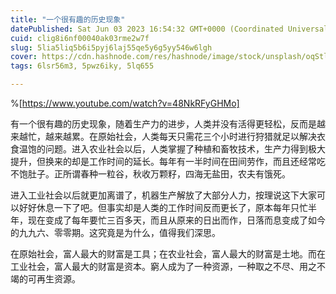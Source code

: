 ```yaml
---
title: "一个很有趣的历史现象"
datePublished: Sat Jun 03 2023 16:54:32 GMT+0000 (Coordinated Universal Time)
cuid: clig8i6nf00040ak03rme2w7f
slug: 5lia5liq5b6i5pyj6laj55qe5y6g5yy546w6lgh
cover: https://cdn.hashnode.com/res/hashnode/image/stock/unsplash/oqStl2L5oxI/upload/c414a884ab0244b074ee62c7bd90b321.jpeg
tags: 6lsr56m3, 5pwz6iky, 5lq655

---
```


%[https://www.youtube.com/watch?v=48NkRFyGHMo] 

有一个很有趣的历史现象，随着生产力的进步，人类并没有活得更轻松，反而是越来越忙，越来越累。在原始社会，人类每天只需花三个小时进行狩猎就足以解决衣食温饱的问题。进入农业社会以后，人类掌握了种植和畜牧技术，生产力得到极大提升，但换来的却是工作时间的延长。每年有一半时间在田间劳作，而且还经常吃不饱肚子。正所谓春种一粒谷，秋收万颗籽，四海无盐田，农夫有饿死。

进入工业社会以后就更加离谱了，机器生产解放了大部分人力，按理说这下大家可以好好休息一下了吧。但事实却是人类的工作时间反而更长了，原本每年只忙半年，现在变成了每年要忙三百多天，而且从原来的日出而作，日落而息变成了如今的九九六、零零期。这究竟是为什么，值得我们深思。

在原始社会，富人最大的财富是工具；在农业社会，富人最大的财富是土地。而在工业社会，富人最大的财富是资本。窮人成为了一种资源，一种取之不尽、用之不竭的可再生资源。
